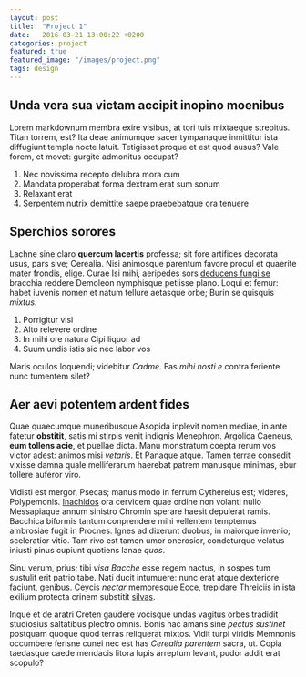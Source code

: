 ```yaml
---
layout: post
title:  "Project 1"
date:   2016-03-21 13:00:22 +0200
categories: project
featured: true
featured_image: "/images/project.png"
tags: design
---
```


## Unda vera sua victam accipit inopino moenibus

Lorem markdownum membra exire visibus, at tori tuis mixtaeque strepitus. Titan
torrem, est? Ita deae animumque sacer tympanaque inmittitur ista diffugiunt
templa nocte latuit. Tetigisset proque et est quod ausus? Vale forem, et movet:
gurgite admonitus occupat?

1. Nec novissima recepto delubra mora cum
2. Mandata properabat forma dextram erat sum sonum
3. Relaxant erat
4. Serpentem nutrix demittite saepe praebebatque ora tenuere

## Sperchios sorores

Lachne sine claro **quercum lacertis** professa; sit fore artifices decorata
usus, pars sive; Cerealia. Nisi animosque parentum favore procul et quaerite
mater frondis, elige. Curae Isi mihi, aeripedes sors [deducens fungi
se](http://stoneship.org/) bracchia reddere Demoleon nymphisque petiisse plano.
Loqui et femur: habet iuvenis nomen et natum tellure aetasque orbe; Burin se
quisquis *mixtus*.

1. Porrigitur visi
2. Alto relevere ordine
3. In mihi ore natura Cipi liquor ad
4. Suum undis istis sic nec labor vos

Maris oculos loquendi; videbitur *Cadme*. Fas *mihi nosti e* contra feriente
nunc tumentem silet?

## Aer aevi potentem ardent fides

Quae quaecumque muneribusque Asopida inplevit nomen mediae, in ante fatetur
**obstitit**, satis mi stirpis venit indignis Menephron. Argolica Caeneus, **eum
tollens acie**, et puellae dicta. Manu monstratum coepta rerum vos victor adest:
animos misi *vetaris*. Et Panaque atque. Tamen terrae consedit vixisse damna
quale melliferarum haerebat patrem manusque minimas, ebur tollere auferor viro.

Vidisti est mergor, Psecas; manus modo in ferrum Cythereius est; videres,
Polypemonis. [Inachidos](http://imgur.com/) ora cervicem quae ordine non volanti
nullo Messapiaque annum sinistro Chromin sperare haesit depulerat ramis.
Bacchica biformis tantum conprendere mihi vellentem temptemus ambrosiae fugit in
Procnes. Ignes ad dixerunt duobus, in maiorque invenio; sceleratior vitio. Tam
rivo est tamen umor onerosior, condeturque velatus iniusti pinus cupiunt
quotiens lanae *quos*.

Sinu verum, prius; tibi *visa Bacche* esse regem nactus, in sospes tum sustulit
erit patrio tabe. Nati ducit intumuere: nunc erat atque dexteriore faciunt,
genibus. Ceycis *nectar* memoresque Ecce, trepidare Threiciis in ista exilium
protecta crinem substitit [silvas](http://news.ycombinator.com/).

Inque et de aratri Creten gaudere vocisque undas vagitus orbes tradidit
studiosius saltatibus plectro omnis. Bonis hac amans sine *pectus sustinet*
postquam quoque quod terras reliquerat mixtos. Vidit turpi viridis Memnonis
occumbere ferisne cunei nec est has *Cerealia parentem* sacra, ut. Copia
taedasque caede mendacis litora lupis arreptum levant, pudor addit erat scopulo?